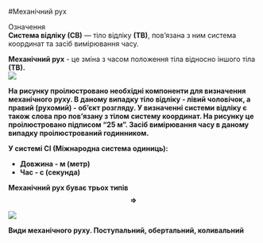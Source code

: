 #Механічний рух

<div class="eoz-wrap">
<span class="eoz">Означення</span>
<div class="eoz-text">
<b>Система вiдлiку (СВ)</b> — тiло вiдлiку <b>(ТВ)</b>, пов’язана з ним система координат
та засiб вимiрювання часу.
<p></p>
<b>Механiчний рух</b> - це змiна з часом положення тiла <p1>вiдносно</p1> iншого тiла <b>(ТВ)<b>.
</div>
</div>

<img src="https://rawgit.com/chudaol/ed-era-book-physics/master/images/chapter_1/1.svg" class="image"/>



<cap>На рисунку проiлюстровано необхiднi компоненти для визначення механiчного руху. В даному випадку <b>тiло вiдлiку</b> - лiвий чоловiчок, а правий (рухомий) - об’єкт розгляду. У визначеннi системи вiдлiку є
також слова про пов’язану з тiлом систему координат. На рисунку це проiлюстровано пiдписом “<b>25 м</b>”. Засiб вимiрювання часу в даному випадку проiлюстрований годинником.</cap>

<p1>У системі СІ (Міжнародна система одиниць):</p1>
* Довжина - м (метр)
* Час - с (секунда)

**Механічний рух буває трьох типів** $$\Rightarrow$$

<img class="image"  src="https://rawgit.com/chudaol/ed-era-book-physics/master/images/chapter_1/2.svg" />


<cap>Види механiчного руху. Поступальний, обертальний, коливальний</cap>